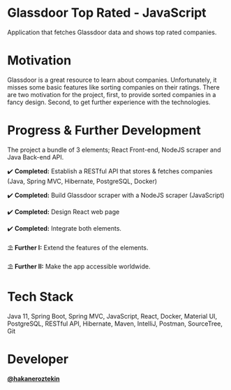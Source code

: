 # Glassdoor Top Rated - JavaScript
Application that fetches Glassdoor data and shows top rated companies.

# Motivation 
Glassdoor is a great resource to learn about companies. Unfortunately, it misses some basic features like sorting companies on their ratings. There are two motivation for the project, first, to provide sorted companies in a fancy design. Second, to get further experience with the technologies.  

# Progress & Further Development
The project a bundle of 3 elements; React Front-end, NodeJS scraper and Java Back-end API.

✔️ **Completed:** Establish a RESTful API that stores & fetches companies (Java, Spring MVC, Hibernate, PostgreSQL, Docker)

✔️ **Completed:** Build Glassdoor scraper with a NodeJS scraper (JavaScript)

✔️ **Completed:** Design React web page

✔️ **Completed:** Integrate both elements.

⛱ **Further I:** Extend the features of the elements.

⛱ **Further II:** Make the app accessible worldwide.

# Tech Stack 
Java 11, Spring Boot, Spring MVC, JavaScript, React, Docker, Material UI, PostgreSQL, RESTful API, Hibernate, Maven, IntelliJ, Postman, SourceTree, Git

# Developer
**[@hakaneroztekin](https://github.com/hakaneroztekin)**
